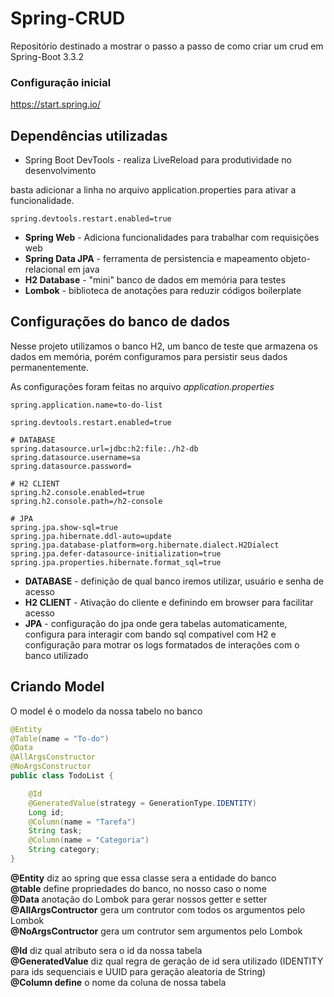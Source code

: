 # Spring-CRUD
Repositório destinado a mostrar o passo a passo de como criar um crud em Spring-Boot  3.3.2

### Configuração inicial
<https://start.spring.io/>

## Dependências utilizadas
* Spring Boot DevTools - realiza LiveReload para produtividade no desenvolvimento 

basta adicionar a linha no arquivo application.properties para ativar a funcionalidade.
```
spring.devtools.restart.enabled=true
```

* __Spring Web__ - Adiciona funcionalidades para trabalhar com requisições web
* __Spring Data JPA__ - ferramenta de persistencia e mapeamento objeto-relacional em java
* __H2 Database__ - "mini" banco de dados em memória para testes
* __Lombok__ - biblioteca de anotações para reduzir códigos boilerplate

## Configurações do banco de dados
Nesse projeto utilizamos o banco H2, um banco de teste que armazena os dados em memória, porém configuramos para persistir seus dados permanentemente.

As configurações foram feitas no arquivo *application.properties*    
```
spring.application.name=to-do-list

spring.devtools.restart.enabled=true

# DATABASE
spring.datasource.url=jdbc:h2:file:./h2-db
spring.datasource.username=sa
spring.datasource.password=

# H2 CLIENT
spring.h2.console.enabled=true
spring.h2.console.path=/h2-console

# JPA
spring.jpa.show-sql=true
spring.jpa.hibernate.ddl-auto=update
spring.jpa.database-platform=org.hibernate.dialect.H2Dialect
spring.jpa.defer-datasource-initialization=true
spring.jpa.properties.hibernate.format_sql=true
```

* __DATABASE__ - definição de qual banco iremos utilizar, usuário e senha de acesso
* __H2 CLIENT__ - Ativação do cliente e definindo em browser para facilitar acesso
* __JPA__ - configuração do jpa onde gera tabelas automaticamente, configura para interagir com bando sql compativel com H2 e configuração para motrar os logs formatados de interações com o banco utilizado

## Criando Model
O model é o modelo da nossa tabelo no banco

```java
@Entity
@Table(name = "To-do")
@Data
@AllArgsConstructor
@NoArgsConstructor
public class TodoList {

    @Id
    @GeneratedValue(strategy = GenerationType.IDENTITY)
    Long id;
    @Column(name = "Tarefa")
    String task;
    @Column(name = "Categoria")
    String category;
}
```

__@Entity__ diz ao spring que essa classe sera a entidade do banco<br>
__@table__ define propriedades do banco, no nosso caso o nome<br>
__@Data__ anotação do Lombok para gerar nossos getter e setter<br>
__@AllArgsContructor__ gera um contrutor com todos os argumentos pelo Lombok<br>
__@NoArgsContructor__ gera um contrutor sem argumentos pelo Lombok<br>

__@Id__ diz qual atributo sera o id da nossa tabela<br>
__@GeneratedValue__ diz qual regra de geração de id sera utilizado (IDENTITY para ids sequenciais e UUID para geração aleatoria de String)<br>
__@Column define__ o nome da coluna de nossa tabela<br>